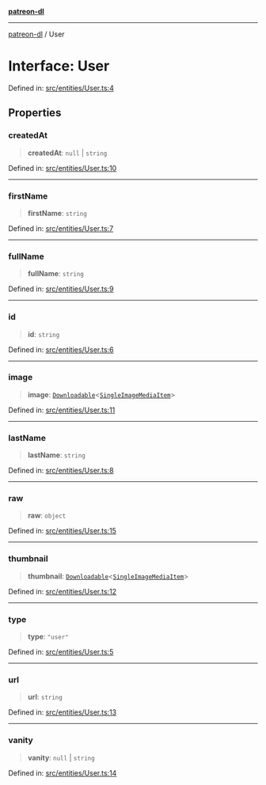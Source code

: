 [**patreon-dl**](../README.md)

***

[patreon-dl](../README.md) / User

# Interface: User

Defined in: [src/entities/User.ts:4](https://github.com/patrickkfkan/patreon-dl/blob/21cb889ad3b60a77d2f4678e5262807670e6d9d0/src/entities/User.ts#L4)

## Properties

### createdAt

> **createdAt**: `null` \| `string`

Defined in: [src/entities/User.ts:10](https://github.com/patrickkfkan/patreon-dl/blob/21cb889ad3b60a77d2f4678e5262807670e6d9d0/src/entities/User.ts#L10)

***

### firstName

> **firstName**: `string`

Defined in: [src/entities/User.ts:7](https://github.com/patrickkfkan/patreon-dl/blob/21cb889ad3b60a77d2f4678e5262807670e6d9d0/src/entities/User.ts#L7)

***

### fullName

> **fullName**: `string`

Defined in: [src/entities/User.ts:9](https://github.com/patrickkfkan/patreon-dl/blob/21cb889ad3b60a77d2f4678e5262807670e6d9d0/src/entities/User.ts#L9)

***

### id

> **id**: `string`

Defined in: [src/entities/User.ts:6](https://github.com/patrickkfkan/patreon-dl/blob/21cb889ad3b60a77d2f4678e5262807670e6d9d0/src/entities/User.ts#L6)

***

### image

> **image**: [`Downloadable`](../type-aliases/Downloadable.md)\<[`SingleImageMediaItem`](SingleImageMediaItem.md)\>

Defined in: [src/entities/User.ts:11](https://github.com/patrickkfkan/patreon-dl/blob/21cb889ad3b60a77d2f4678e5262807670e6d9d0/src/entities/User.ts#L11)

***

### lastName

> **lastName**: `string`

Defined in: [src/entities/User.ts:8](https://github.com/patrickkfkan/patreon-dl/blob/21cb889ad3b60a77d2f4678e5262807670e6d9d0/src/entities/User.ts#L8)

***

### raw

> **raw**: `object`

Defined in: [src/entities/User.ts:15](https://github.com/patrickkfkan/patreon-dl/blob/21cb889ad3b60a77d2f4678e5262807670e6d9d0/src/entities/User.ts#L15)

***

### thumbnail

> **thumbnail**: [`Downloadable`](../type-aliases/Downloadable.md)\<[`SingleImageMediaItem`](SingleImageMediaItem.md)\>

Defined in: [src/entities/User.ts:12](https://github.com/patrickkfkan/patreon-dl/blob/21cb889ad3b60a77d2f4678e5262807670e6d9d0/src/entities/User.ts#L12)

***

### type

> **type**: `"user"`

Defined in: [src/entities/User.ts:5](https://github.com/patrickkfkan/patreon-dl/blob/21cb889ad3b60a77d2f4678e5262807670e6d9d0/src/entities/User.ts#L5)

***

### url

> **url**: `string`

Defined in: [src/entities/User.ts:13](https://github.com/patrickkfkan/patreon-dl/blob/21cb889ad3b60a77d2f4678e5262807670e6d9d0/src/entities/User.ts#L13)

***

### vanity

> **vanity**: `null` \| `string`

Defined in: [src/entities/User.ts:14](https://github.com/patrickkfkan/patreon-dl/blob/21cb889ad3b60a77d2f4678e5262807670e6d9d0/src/entities/User.ts#L14)
